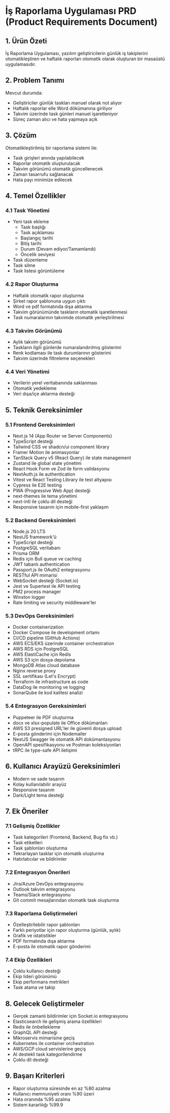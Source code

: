 # İş Raporlama Uygulaması PRD (Product Requirements Document)

## 1. Ürün Özeti

İş Raporlama Uygulaması, yazılım geliştiricilerin günlük iş takiplerini otomatikleştiren ve haftalık raporları otomatik olarak oluşturan bir masaüstü uygulamasıdır.

## 2. Problem Tanımı

Mevcut durumda:

- Geliştiriciler günlük taskları manuel olarak not alıyor
- Haftalık raporlar elle Word dökümanına giriliyor
- Takvim üzerinde task günleri manuel işaretleniyor
- Süreç zaman alıcı ve hata yapmaya açık

## 3. Çözüm

Otomatikleştirilmiş bir raporlama sistemi ile:

- Task girişleri anında yapılabilecek
- Raporlar otomatik oluşturulacak
- Takvim görünümü otomatik güncellenecek
- Zaman tasarrufu sağlanacak
- Hata payı minimize edilecek

## 4. Temel Özellikler

### 4.1 Task Yönetimi

- Yeni task ekleme
  - Task başlığı
  - Task açıklaması
  - Başlangıç tarihi
  - Bitiş tarihi
  - Durum (Devam ediyor/Tamamlandı)
  - Öncelik seviyesi
- Task düzenleme
- Task silme
- Task listesi görüntüleme

### 4.2 Rapor Oluşturma

- Haftalık otomatik rapor oluşturma
- Şirket rapor şablonuna uygun çıktı
- Word ve pdf formatında dışa aktarma
- Takvim görünümünde taskların otomatik işaretlenmesi
- Task numaralarının takvimde otomatik yerleştirilmesi

### 4.3 Takvim Görünümü

- Aylık takvim görünümü
- Taskların ilgili günlerde numaralandırılmış gösterimi
- Renk kodlaması ile task durumlarının gösterimi
- Takvim üzerinde filtreleme seçenekleri

### 4.4 Veri Yönetimi

- Verilerin yerel veritabanında saklanması
- Otomatik yedekleme
- Veri dışa/içe aktarma desteği

## 5. Teknik Gereksinimler

### 5.1 Frontend Gereksinimleri

- Next.js 14 (App Router ve Server Components)
- TypeScript desteği
- Tailwind CSS ve shadcn/ui component library
- Framer Motion ile animasyonlar
- TanStack Query v5 (React Query) ile state management
- Zustand ile global state yönetimi
- React Hook Form ve Zod ile form validasyonu
- NextAuth.js ile authentication
- Vitest ve React Testing Library ile test altyapısı
- Cypress ile E2E testing
- PWA (Progressive Web App) desteği
- next-themes ile tema yönetimi
- next-intl ile çoklu dil desteği
- Responsive tasarım için mobile-first yaklaşım

### 5.2 Backend Gereksinimleri

- Node.js 20 LTS
- NestJS framework'ü
- TypeScript desteği
- PostgreSQL veritabanı
- Prisma ORM
- Redis için Bull queue ve caching
- JWT tabanlı authentication
- Passport.js ile OAuth2 entegrasyonu
- RESTful API mimarisi
- WebSocket desteği (Socket.io)
- Jest ve Supertest ile API testing
- PM2 process manager
- Winston logger
- Rate limiting ve security middleware'ler

### 5.3 DevOps Gereksinimleri

- Docker containerization
- Docker Compose ile development ortamı
- CI/CD pipeline (GitHub Actions)
- AWS ECS/EKS üzerinde container orchestration
- AWS RDS için PostgreSQL
- AWS ElastiCache için Redis
- AWS S3 için dosya depolama
- MongoDB Atlas cloud database
- Nginx reverse proxy
- SSL sertifikası (Let's Encrypt)
- Terraform ile infrastructure as code
- DataDog ile monitoring ve logging
- SonarQube ile kod kalitesi analizi

### 5.4 Entegrasyon Gereksinimleri

- Puppeteer ile PDF oluşturma
- docx ve xlsx-populate ile Office dökümanları
- AWS S3 presigned URL'ler ile güvenli dosya upload
- E-posta gönderimi için Nodemailer
- NestJS Swagger ile otomatik API dokümantasyonu
- OpenAPI spesifikasyonu ve Postman koleksiyonları
- tRPC ile type-safe API iletişimi

## 6. Kullanıcı Arayüzü Gereksinimleri

- Modern ve sade tasarım
- Kolay kullanılabilir arayüz
- Responsive tasarım
- Dark/Light tema desteği

## 7. Ek Öneriler

### 7.1 Gelişmiş Özellikler

- Task kategorileri (Frontend, Backend, Bug fix vb.)
- Task etiketleri
- Task şablonları oluşturma
- Tekrarlayan tasklar için otomatik oluşturma
- Hatırlatıcılar ve bildirimler

### 7.2 Entegrasyon Önerileri

- Jira/Azure DevOps entegrasyonu
- Outlook takvim entegrasyonu
- Teams/Slack entegrasyonu
- Git commit mesajlarından otomatik task oluşturma

### 7.3 Raporlama Geliştirmeleri

- Özelleştirilebilir rapor şablonları
- Farklı periyotlar için rapor oluşturma (günlük, aylık)
- Grafik ve istatistikler
- PDF formatında dışa aktarma
- E-posta ile otomatik rapor gönderimi

### 7.4 Ekip Özellikleri

- Çoklu kullanıcı desteği
- Ekip lideri görünümü
- Ekip performans metrikleri
- Task atama ve takip

## 8. Gelecek Geliştirmeler

- Gerçek zamanlı bildirimler için Socket.io entegrasyonu
- Elasticsearch ile gelişmiş arama özellikleri
- Redis ile önbellekleme
- GraphQL API desteği
- Mikroservis mimarisine geçiş
- Kubernetes ile container orchestration
- AWS/GCP cloud servislerine geçiş
- AI destekli task kategorilendirme
- Çoklu dil desteği

## 9. Başarı Kriterleri

- Rapor oluşturma süresinde en az %80 azalma
- Kullanıcı memnuniyeti oranı %90 üzeri
- Hata oranında %95 azalma
- Sistem kararlılığı %99.9
